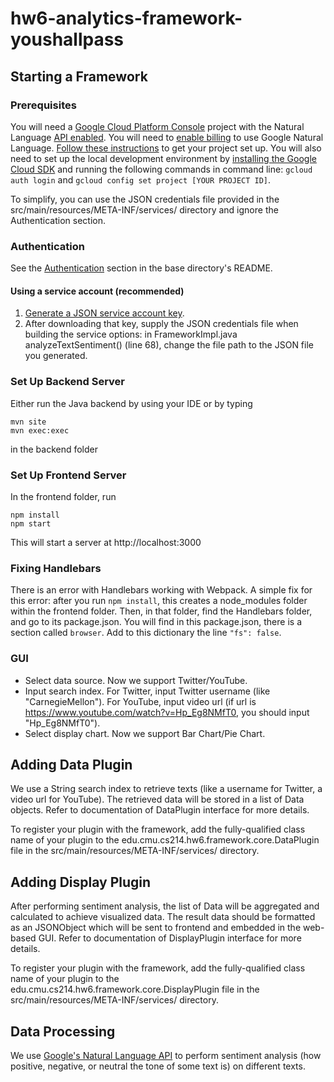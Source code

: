 # hw6-analytics-framework-youshallpass

## Starting a Framework
### Prerequisites
You will need a [Google Cloud Platform Console](https://console.cloud.google.com/apis/dashboard) project with the Natural Language [API enabled](https://console.cloud.google.com/apis/enableflow?apiid=language.googleapis.com&project=sentiment-analysis-347302). You will need to [enable billing](https://cloud.google.com/apis/docs/getting-started#enabling_billing) to use Google Natural Language. [Follow these instructions](https://cloud.google.com/resource-manager/docs/creating-managing-projects) to get your project set up. You will also need to set up the local development environment by [installing the Google Cloud SDK](https://cloud.google.com/sdk/) and running the following commands in command line: ```gcloud auth login``` and ```gcloud config set project [YOUR PROJECT ID]```.

To simplify, you can use the JSON credentials file provided in the src/main/resources/META-INF/services/ directory and ignore the Authentication section.

### Authentication
See the [Authentication](https://github.com/googleapis/google-cloud-java#authentication) section in the base directory's README.
#### Using a service account (recommended)
1. [Generate a JSON service account key](https://cloud.google.com/storage/docs/reference/libraries#setting_up_authentication).
2. After downloading that key, supply the JSON credentials file when building the service options: in FrameworkImpl.java analyzeTextSentiment() (line 68), change the file path to the JSON file you generated.

### Set Up Backend Server
Either run the Java backend by using your IDE or by typing
``` 
mvn site
mvn exec:exec
```
in the backend folder

### Set Up Frontend Server
In the frontend folder, run
```
npm install
npm start
```
This will start a server at http://localhost:3000

### Fixing Handlebars
There is an error with Handlebars working with Webpack. A simple fix for this error: after you run ```npm install```, this creates a node_modules folder within the frontend folder. Then, in that folder, find the Handlebars folder, and go to its package.json. You will find in this package.json, there is a section called ```browser```. Add to this dictionary the line ```"fs": false```.

### GUI
- Select data source. Now we support Twitter/YouTube.
- Input search index. For Twitter, input Twitter username (like "CarnegieMellon"). For YouTube, input video url (if url is https://www.youtube.com/watch?v=Hp_Eg8NMfT0, you should input "Hp_Eg8NMfT0").
- Select display chart. Now we support Bar Chart/Pie Chart.

## Adding Data Plugin
We use a String search index to retrieve texts (like a username for Twitter, a video url for YouTube). The retrieved data will be stored in a list of Data objects. Refer to documentation of DataPlugin interface for more details.

To register your plugin with the framework, add the fully-qualified class name of your plugin to the edu.cmu.cs214.hw6.framework.core.DataPlugin file in the src/main/resources/META-INF/services/ directory.

## Adding Display Plugin
After performing sentiment analysis, the list of Data will be aggregated and calculated to achieve visualized data. The result data should be formatted as an JSONObject which will be sent to frontend and embedded in the web-based GUI. Refer to documentation of DisplayPlugin interface for more details.

To register your plugin with the framework, add the fully-qualified class name of your plugin to the edu.cmu.cs214.hw6.framework.core.DisplayPlugin file in the src/main/resources/META-INF/services/ directory.

## Data Processing
We use [Google's Natural Language API](https://cloud.google.com/natural-language/docs/analyzing-sentiment) to perform sentiment analysis (how positive, negative, or neutral the tone of some text is) on different texts.